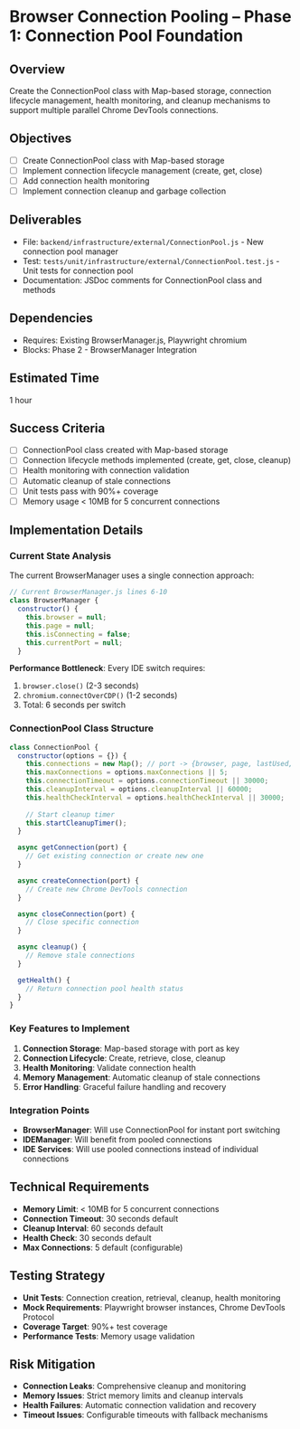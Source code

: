 # Browser Connection Pooling – Phase 1: Connection Pool Foundation

## Overview
Create the ConnectionPool class with Map-based storage, connection lifecycle management, health monitoring, and cleanup mechanisms to support multiple parallel Chrome DevTools connections.

## Objectives
- [ ] Create ConnectionPool class with Map-based storage
- [ ] Implement connection lifecycle management (create, get, close)
- [ ] Add connection health monitoring
- [ ] Implement connection cleanup and garbage collection

## Deliverables
- File: `backend/infrastructure/external/ConnectionPool.js` - New connection pool manager
- Test: `tests/unit/infrastructure/external/ConnectionPool.test.js` - Unit tests for connection pool
- Documentation: JSDoc comments for ConnectionPool class and methods

## Dependencies
- Requires: Existing BrowserManager.js, Playwright chromium
- Blocks: Phase 2 - BrowserManager Integration

## Estimated Time
1 hour

## Success Criteria
- [ ] ConnectionPool class created with Map-based storage
- [ ] Connection lifecycle methods implemented (create, get, close, cleanup)
- [ ] Health monitoring with connection validation
- [ ] Automatic cleanup of stale connections
- [ ] Unit tests pass with 90%+ coverage
- [ ] Memory usage < 10MB for 5 concurrent connections

## Implementation Details

### Current State Analysis
The current BrowserManager uses a single connection approach:
```javascript
// Current BrowserManager.js lines 6-10
class BrowserManager {
  constructor() {
    this.browser = null;
    this.page = null;
    this.isConnecting = false;
    this.currentPort = null;
  }
```

**Performance Bottleneck**: Every IDE switch requires:
1. `browser.close()` (2-3 seconds)
2. `chromium.connectOverCDP()` (1-2 seconds)
3. Total: 6 seconds per switch

### ConnectionPool Class Structure
```javascript
class ConnectionPool {
  constructor(options = {}) {
    this.connections = new Map(); // port -> {browser, page, lastUsed, health, createdAt}
    this.maxConnections = options.maxConnections || 5;
    this.connectionTimeout = options.connectionTimeout || 30000;
    this.cleanupInterval = options.cleanupInterval || 60000;
    this.healthCheckInterval = options.healthCheckInterval || 30000;
    
    // Start cleanup timer
    this.startCleanupTimer();
  }

  async getConnection(port) {
    // Get existing connection or create new one
  }

  async createConnection(port) {
    // Create new Chrome DevTools connection
  }

  async closeConnection(port) {
    // Close specific connection
  }

  async cleanup() {
    // Remove stale connections
  }

  getHealth() {
    // Return connection pool health status
  }
}
```

### Key Features to Implement
1. **Connection Storage**: Map-based storage with port as key
2. **Connection Lifecycle**: Create, retrieve, close, cleanup
3. **Health Monitoring**: Validate connection health
4. **Memory Management**: Automatic cleanup of stale connections
5. **Error Handling**: Graceful failure handling and recovery

### Integration Points
- **BrowserManager**: Will use ConnectionPool for instant port switching
- **IDEManager**: Will benefit from pooled connections
- **IDE Services**: Will use pooled connections instead of individual connections

## Technical Requirements
- **Memory Limit**: < 10MB for 5 concurrent connections
- **Connection Timeout**: 30 seconds default
- **Cleanup Interval**: 60 seconds default
- **Health Check**: 30 seconds default
- **Max Connections**: 5 default (configurable)

## Testing Strategy
- **Unit Tests**: Connection creation, retrieval, cleanup, health monitoring
- **Mock Requirements**: Playwright browser instances, Chrome DevTools Protocol
- **Coverage Target**: 90%+ test coverage
- **Performance Tests**: Memory usage validation

## Risk Mitigation
- **Connection Leaks**: Comprehensive cleanup and monitoring
- **Memory Issues**: Strict memory limits and cleanup intervals
- **Health Failures**: Automatic connection validation and recovery
- **Timeout Issues**: Configurable timeouts with fallback mechanisms 